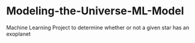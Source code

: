 # Modeling-the-Universe-ML-Model
Machine Learning Project to determine whether or not a given star has an exoplanet
